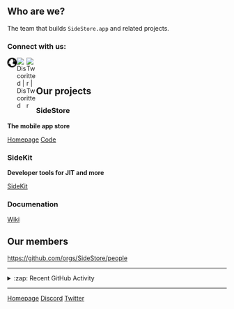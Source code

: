 <!-- 
Docs: How to use GitHub README and actions to auto-generate embedded content.
https://github.com/anuraghazra/github-readme-stats
https://www.youtube.com/watch?v=n6d4KHSKqGk
https://github.com/rahuldkjain/github-profile-readme-generator
 -->

## Who are we?

The team that builds `SideStore.app` and related projects.

### Connect with us:

<!--
[![Website](https://img.shields.io/website?label=sidestore.io&style=for-the-badge&url=https://sidestore.io)](https://sidestore.io)
[![Twitter Follow](https://img.shields.io/twitter/follow/sidestore_io?color=1DA1F2&logo=twitter&style=for-the-badge)](https://twitter.com/intent/follow?original_referer=https%3A%2F%2Fgithub.com%2Fsidestore&screen_name=sidestore)
[![GitHub Followers](https://img.shields.io/github/followers/sidestore?style=for-the-badge)]()
[![GitHub Sponsors](https://img.shields.io/github/sponsors/sidestore?style=for-the-badge
)]() 
-->

[<img align="left" alt="sidestore.io" width="22px" src="https://raw.githubusercontent.com/iconic/open-iconic/master/svg/globe.svg" />][website]
[<img align="left" alt="Discord | Discord" width="22px" src="https://cdn.jsdelivr.net/npm/simple-icons@v3/icons/discord.svg" />][discord]
[<img align="left" alt="Twitter | Twitter" width="22px" src="https://cdn.jsdelivr.net/npm/simple-icons@v3/icons/twitter.svg" />][twitter]

<br />
<br />

## Our projects

### SideStore

__The mobile app store__

[Homepage][website]
[Code][git.sidestore]

### SideKit

__Developer tools for JIT and more__

[SideKit][git.sidekit]

### Documenation

[Wiki][wiki]

## Our members

https://github.com/orgs/SideStore/people

---

<details>
  <summary>:zap: Recent GitHub Activity</summary>

<!--START_SECTION:activity-->
1. 🗣 Commented on [#344](https://github.com/SideStore/SideStore/issues/344) in [SideStore/SideStore](https://github.com/SideStore/SideStore)
2. 🗣 Commented on [#344](https://github.com/SideStore/SideStore/issues/344) in [SideStore/SideStore](https://github.com/SideStore/SideStore)
3. ❗️ Opened issue [#344](https://github.com/SideStore/SideStore/issues/344) in [SideStore/SideStore](https://github.com/SideStore/SideStore)
4. 🗣 Commented on [#324](https://github.com/SideStore/SideStore/issues/324) in [SideStore/SideStore](https://github.com/SideStore/SideStore)
5. 🗣 Commented on [#324](https://github.com/SideStore/SideStore/issues/324) in [SideStore/SideStore](https://github.com/SideStore/SideStore)
6. 🗣 Commented on [#342](https://github.com/SideStore/SideStore/issues/342) in [SideStore/SideStore](https://github.com/SideStore/SideStore)
7. ❗️ Closed issue [#342](https://github.com/SideStore/SideStore/issues/342) in [SideStore/SideStore](https://github.com/SideStore/SideStore)
8. 🗣 Commented on [#12](https://github.com/SideStore/SideStore-Docs/issues/12) in [SideStore/SideStore-Docs](https://github.com/SideStore/SideStore-Docs)
9. ❗️ Closed issue [#343](https://github.com/SideStore/SideStore/issues/343) in [SideStore/SideStore](https://github.com/SideStore/SideStore)
10. 🗣 Commented on [#343](https://github.com/SideStore/SideStore/issues/343) in [SideStore/SideStore](https://github.com/SideStore/SideStore)
11. ❗️ Opened issue [#343](https://github.com/SideStore/SideStore/issues/343) in [SideStore/SideStore](https://github.com/SideStore/SideStore)
12. 💪 Opened PR [#12](https://github.com/SideStore/SideStore-Docs/pull/12) in [SideStore/SideStore-Docs](https://github.com/SideStore/SideStore-Docs)
13. 🗣 Commented on [#9](https://github.com/SideStore/SideStore-Docs/issues/9) in [SideStore/SideStore-Docs](https://github.com/SideStore/SideStore-Docs)
14. 🗣 Commented on [#342](https://github.com/SideStore/SideStore/issues/342) in [SideStore/SideStore](https://github.com/SideStore/SideStore)
15. 🗣 Commented on [#342](https://github.com/SideStore/SideStore/issues/342) in [SideStore/SideStore](https://github.com/SideStore/SideStore)
16. ❗️ Opened issue [#342](https://github.com/SideStore/SideStore/issues/342) in [SideStore/SideStore](https://github.com/SideStore/SideStore)
17. ❗️ Closed issue [#20](https://github.com/SideStore/sidestore.github.io/issues/20) in [SideStore/sidestore.github.io](https://github.com/SideStore/sidestore.github.io)
18. ❗️ Opened issue [#21](https://github.com/SideStore/sidestore.github.io/issues/21) in [SideStore/sidestore.github.io](https://github.com/SideStore/sidestore.github.io)
19. 🗣 Commented on [#233](https://github.com/SideStore/SideStore/issues/233) in [SideStore/SideStore](https://github.com/SideStore/SideStore)
20. ❗️ Closed issue [#8](https://github.com/SideStore/sidestore_downloader/issues/8) in [SideStore/sidestore_downloader](https://github.com/SideStore/sidestore_downloader)
<!--END_SECTION:activity-->

</details>

---

[Homepage][patreon] [Discord][discord] [Twitter][twitter]

<!--
- [Patreon][patreon]
- [OpenCollective][opencollective]
- [YouTube][youtube]
-->

[website]: https://sidestore.io
[wiki]: https://wiki.sidestore.io
[twitter]: https://twitter.com/sidestore_io
[discord]: https://discord.gg/CacsuuzsBq
[youtube]: https://youtube.com/TODO
[patreon]: https://www.patreon.com/SideStore
[opencollective]: https://opencollective.com/TODO
[git.sidestore]: https://github.com/SideStore/SideStore/
[git.sidekit]: https://github.com/SideStore/SideKit

